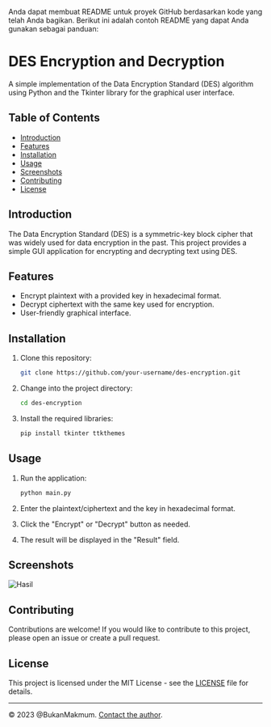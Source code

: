 Anda dapat membuat README untuk proyek GitHub berdasarkan kode yang telah Anda bagikan. Berikut ini adalah contoh README yang dapat Anda gunakan sebagai panduan:

# DES Encryption and Decryption

A simple implementation of the Data Encryption Standard (DES) algorithm using Python and the Tkinter library for the graphical user interface.

## Table of Contents

- [Introduction](#introduction)
- [Features](#features)
- [Installation](#installation)
- [Usage](#usage)
- [Screenshots](#screenshots)
- [Contributing](#contributing)
- [License](#license)

## Introduction

The Data Encryption Standard (DES) is a symmetric-key block cipher that was widely used for data encryption in the past. This project provides a simple GUI application for encrypting and decrypting text using DES.

## Features

- Encrypt plaintext with a provided key in hexadecimal format.
- Decrypt ciphertext with the same key used for encryption.
- User-friendly graphical interface.

## Installation

1. Clone this repository:

   ```bash
   git clone https://github.com/your-username/des-encryption.git
   ```

2. Change into the project directory:

   ```bash
   cd des-encryption
   ```

3. Install the required libraries:

   ```bash
   pip install tkinter ttkthemes
   ```

## Usage

1. Run the application:

   ```bash
   python main.py
   ```

2. Enter the plaintext/ciphertext and the key in hexadecimal format.

3. Click the "Encrypt" or "Decrypt" button as needed.

4. The result will be displayed in the "Result" field.

## Screenshots

![Hasil](https://github.com/BukanMakmum/DataEncryptionStandard/assets/32379649/9cc16ecd-dde3-4d59-b90e-e5534e09d0ec)


## Contributing

Contributions are welcome! If you would like to contribute to this project, please open an issue or create a pull request.

## License

This project is licensed under the MIT License - see the [LICENSE](LICENSE) file for details.

---

© 2023 @BukanMakmum. [Contact the author](mailto:imamsayuti.usk@gmail.com).
